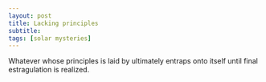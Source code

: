 ```yaml
---
layout: post
title: Lacking principles
subtitle: 
tags: [solar mysteries]
---
```


Whatever whose principles is laid by ultimately entraps onto itself until final estragulation is realized.

